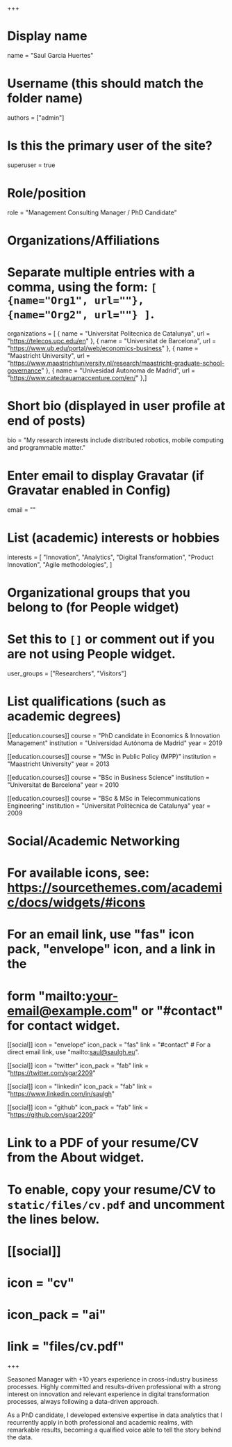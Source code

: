 +++
# Display name
name = "Saul Garcia Huertes"

# Username (this should match the folder name)
authors = ["admin"]

# Is this the primary user of the site?
superuser = true

# Role/position
role = "Management Consulting Manager / PhD Candidate"

# Organizations/Affiliations
#   Separate multiple entries with a comma, using the form: `[ {name="Org1", url=""}, {name="Org2", url=""} ]`.
organizations = [ { name = "Universitat Politecnica de Catalunya", url = "https://telecos.upc.edu/en" }, { name = "Universitat de Barcelona", url = "https://www.ub.edu/portal/web/economics-business" }, { name = "Maastricht University", url = "https://www.maastrichtuniversity.nl/research/maastricht-graduate-school-governance" }, { name = "Univesidad Autonoma de Madrid", url = "https://www.catedrauamaccenture.com/en/" },]

# Short bio (displayed in user profile at end of posts)
bio = "My research interests include distributed robotics, mobile computing and programmable matter."

# Enter email to display Gravatar (if Gravatar enabled in Config)
email = ""

# List (academic) interests or hobbies
interests = [
  "Innovation",
  "Analytics",
  "Digital Transformation",
  "Product Innovation",
  "Agile methodologies",
]

# Organizational groups that you belong to (for People widget)
#   Set this to `[]` or comment out if you are not using People widget.
user_groups = ["Researchers", "Visitors"]

# List qualifications (such as academic degrees)
[[education.courses]]
  course = "PhD candidate in Economics & Innovation Management"
  institution = "Universidad Autónoma de Madrid"
  year = 2019

[[education.courses]]
  course = "MSc in Public Policy (MPP)"
  institution = "Maastricht University"
  year = 2013

[[education.courses]]
  course = "BSc in Business Science"
  institution = "Universitat de Barcelona"
  year = 2010

[[education.courses]]
  course = "BSc & MSc in Telecommunications Engineering"
  institution = "Universitat Politècnica de Catalunya"
  year = 2009

# Social/Academic Networking
# For available icons, see: https://sourcethemes.com/academic/docs/widgets/#icons
#   For an email link, use "fas" icon pack, "envelope" icon, and a link in the
#   form "mailto:your-email@example.com" or "#contact" for contact widget.

[[social]]
  icon = "envelope"
  icon_pack = "fas"
  link = "#contact"  # For a direct email link, use "mailto:saul@saulgh.eu".

[[social]]
  icon = "twitter"
  icon_pack = "fab"
  link = "https://twitter.com/sgar2209"

[[social]]
  icon = "linkedin"
  icon_pack = "fab"
  link = "https://www.linkedin.com/in/saulgh"

[[social]]
  icon = "github"
  icon_pack = "fab"
  link = "https://github.com/sgar2209"

# Link to a PDF of your resume/CV from the About widget.
# To enable, copy your resume/CV to `static/files/cv.pdf` and uncomment the lines below.
# [[social]]
#   icon = "cv"
#   icon_pack = "ai"
#   link = "files/cv.pdf"

+++

Seasoned Manager with +10 years experience in cross-industry business processes. Highly committed and results-driven professional with a strong interest on innovation and relevant experience in digital transformation processes, always following a data-driven approach.

As a PhD candidate, I developed extensive expertise in data analytics that I recurrently apply in both professional and academic realms, with remarkable results, becoming a qualified voice able to tell the story behind the data.
